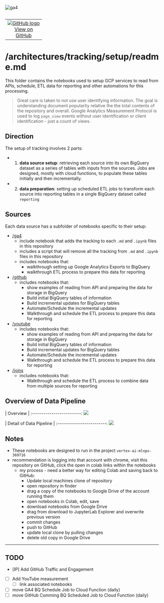 ![ga4](https://www.google-analytics.com/collect?v=2&tid=G-6VDTYWLKX6&cid=1&en=page_view&sid=1&dl=statmike%2Fvertex-ai-mlops%2Farchitectures%2Ftracking%2Fsetup&dt=readme.md)
<!--- header table --->
<table align="left">     
  <td style="text-align: center">
    <a href="https://github.com/statmike/vertex-ai-mlops/blob/main/architectures%2Ftracking%2Fsetup%2Freadme.md">
      <img src="https://cloud.google.com/ml-engine/images/github-logo-32px.png" alt="GitHub logo">
      <br>View on<br>GitHub
    </a>
  </td>
</table><br/><br/><br/><br/>

---
# /architectures/tracking/setup/readme.md

This folder contains the notebooks used to setup GCP services to read from APIs, schedule, ETL data for reporting and other automations for this processing.

>Great care is taken to not use user identifying information.  The goal is understanding document popularity relative the the total contents of the repository and overall.  Google Analytics Measurement Protocol is used to log `page_view` events without user identification or client identification - just a count of views.

## Direction
The setup of tracking involves 2 parts:
- 1. **data source setup**: retrieving each source into its own BigQuery dataset as a series of tables with inputs from the sources.  Jobs are designed, mostly with cloud functions, to populate these tables initially and then incrementally.
- 2. **data preparation**: setting up scheduled ETL jobs to transform each source into reporting tables in a single BigQuery dataset called `reporting`

## Sources
Each data source has a subfolder of notebooks specific to their setup:
- [/ga4](./ga4/readme.md)
    - include notebook that adds the tracking to each `.md` and `.ipynb` files in this repository
    - includes a script that will remove all the tracking from `.md` and `.ipynb` files in this repository
    - includes notebooks that:
        - walkthrough setting up Google Analytics Exports to BigQuery
        - walkthrough ETL process to prepare this data for reporting
- [/github](./github/readme.md)
    - includes notebooks that:
        - show examples of reading from API and preparing the data for storage in BigQuery
        - Build initial BigQuery tables of information
        - Build incremental updates for BigQuery tables
        - Automate/Schedule the incremental updates
        - Walkthrough and schedule the ETL process to prepare this data for reporting
- [/youtube](./youtube/readme.md)
    - includes notebooks that:
        - show examples of reading from API and preparing the data for storage in BigQuery
        - Build initial BigQuery tables of information
        - Build incremental updates for BigQuery tables
        - Automate/Schedule the incremental updates
        - Walkthrough and schedule the ETL process to prepare this data for reporting
- [/joins](./joins/readme.md)
    - includes notebooks that:
        - Walkthrough and schedule the ETL process to combine data from multiple sources for reporting

## Overview of Data Pipeline

| Overview |
:-------------------------:
![](../../overview/tracking_overview.png)


| Detail of Data Pipeline |
:-------------------------:
![](../../overview/tracking_detail.png)


## Notes
- These notebooks are designed to run in the project `vertex-ai-mlops-369716`
- recommendation is logging into that account with chrome, visit this repository on GitHub, click the open in colab links within the notebooks
    - my process - need a better way for editing Colab and saving back to GitHub:
        - Update local machines clone of repository
        - open repository in finder
        - drag a copy of the notebooks to Google Drive of the account running them
        - open notebooks in Colab, edit, save
        - download notebooks from Google Drive
        - drag from download to JupyterLab Explorer and overwrite previous version
        - commit changes
        - push to GitHub
        - update local clone by pulling changes
        - delete old copy in Google Drive
        

---
## TODO
- [IP] Add GitHub Traffic and Engagement
- [ ] Add YouTube measurement
    - [ ] link associated notebooks
- [ ] move GA4 BQ Schedule Job to Cloud Function (daily)
- [ ] move GitHub Comming BQ Scheduled Job to Cloud Function (daily)